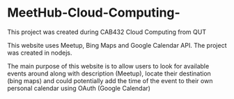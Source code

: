 # MeetHub-Cloud-Computing-
This project was created during CAB432 Cloud Computing from QUT

This website uses Meetup, Bing Maps and Google Calendar API. The project was created in nodejs.

The main purpose of this website is to allow users to look for available events around along with description (Meetup), locate their destination (bing maps) and could potentially add the time of the event to their own personal calendar using OAuth (Google Calendar)
